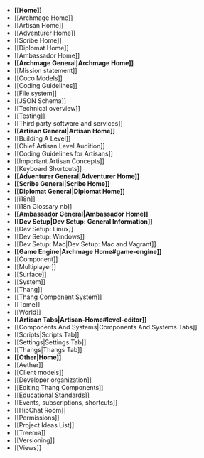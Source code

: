 * **[[Home]]**
 * [[Archmage Home]]
 * [[Artisan Home]]
 * [[Adventurer Home]]
 * [[Scribe Home]]
 * [[Diplomat Home]]
 * [[Ambassador Home]]
* **[[Archmage General|Archmage Home]]**
 * [[Mission statement]]
 * [[Coco Models]]
 * [[Coding Guidelines]]
 * [[File system]]
 * [[JSON Schema]]
 * [[Technical overview]]
 * [[Testing]]
 * [[Third party software and services]]
* **[[Artisan General|Artisan Home]]**
 * [[Building A Level]]
 * [[Chief Artisan Level Audition]]
 * [[Coding Guidelines for Artisans]]
 * [[Important Artisan Concepts]]
 * [[Keyboard Shortcuts]]
* **[[Adventurer General|Adventurer Home]]**
* **[[Scribe General|Scribe Home]]**
* **[[Diplomat General|Diplomat Home]]**
 * [[i18n]]
 * [[i18n Glossary nb]]
* **[[Ambassador General|Ambassador Home]]**
* **[[Dev Setup|Dev Setup: General Information]]**
 * [[Dev Setup: Linux]]
 * [[Dev Setup: Windows]]
 * [[Dev Setup: Mac|Dev Setup: Mac and Vagrant]]
* **[[Game Engine|Archmage Home#game-engine]]**
 * [[Component]]
 * [[Multiplayer]]
 * [[Surface]]
 * [[System]]
 * [[Thang]]
 * [[Thang Component System]]
 * [[Tome]]
 * [[World]]
* **[[Artisan Tabs|Artisan-Home#level-editor]]**
 * [[Components And Systems|Components And Systems Tabs]]
 * [[Scripts|Scripts Tab]]
 * [[Settings|Settings Tab]]
 * [[Thangs|Thangs Tab]]
* **[[Other|Home]]**
 * [[Aether]]
 * [[Client models]]
 * [[Developer organization]]
 * [[Editing Thang Components]]
 * [[Educational Standards]]
 * [[Events, subscriptions, shortcuts]]
 * [[HipChat Room]]
 * [[Permissions]]
 * [[Project Ideas List]]
 * [[Treema]]
 * [[Versioning]]
 * [[Views]]